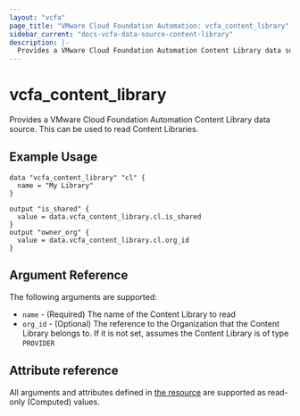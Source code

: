 ```yaml
---
layout: "vcfa"
page_title: "VMware Cloud Foundation Automation: vcfa_content_library"
sidebar_current: "docs-vcfa-data-source-content-library"
description: |-
  Provides a VMware Cloud Foundation Automation Content Library data source. This can be used to read Content Libraries.
---
```


# vcfa\_content\_library

Provides a VMware Cloud Foundation Automation Content Library data source. This can be used to read Content Libraries.

## Example Usage

```hcl
data "vcfa_content_library" "cl" {
  name = "My Library"
}

output "is_shared" {
  value = data.vcfa_content_library.cl.is_shared
}
output "owner_org" {
  value = data.vcfa_content_library.cl.org_id
}
```

## Argument Reference

The following arguments are supported:

* `name` - (Required) The name of the Content Library to read
* `org_id` - (Optional) The reference to the Organization that the Content Library belongs to. If it is not set, assumes the
  Content Library is of type `PROVIDER`

## Attribute reference

All arguments and attributes defined in [the resource](/providers/vmware/vcfa/latest/docs/resources/content_library) are supported
as read-only (Computed) values.
